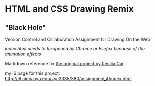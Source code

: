 # HTML and CSS Drawing Remix
## "Black Hole"

Version Control and Collaboration Assignment for Drawing On the Web


*index.html needs to be opened by Chrome or Firefox because of the animation effects*


Markdown reference for [the original project by Cecilia Cai](https://github.com/Cceciliaa/Collage_drawing)


my i6 page for this project: http://i6.cims.nyu.edu/~yc3335/380/assignment_4/index.html
